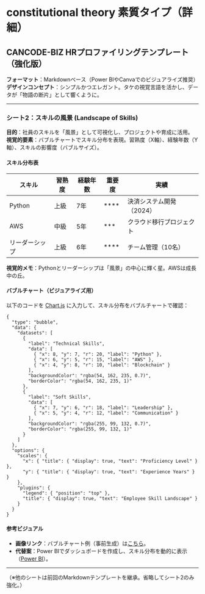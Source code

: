 # constitutional theory 素質タイプ（詳細）

##  CANCODE-BIZ HRプロファイリングテンプレート（強化版）

**フォーマット**：Markdownベース（Power BIやCanvaでのビジュアライズ推奨）  
**デザインコンセプト**：シンプルかつエレガント。タケの視覚言語を活かし、データが「物語の断片」として響くように。

---

### シート2：スキルの風景 (Landscape of Skills)

**目的**：社員のスキルを「風景」として可視化し、プロジェクトや育成に活用。  
**視覚的要素**：バブルチャートでスキル分布を表現。習熟度（X軸）、経験年数（Y軸）、スキルの影響度（バブルサイズ）。

#### スキル分布表

| スキル       | 習熟度 | 経験年数 | 重要度 | 実績                        |
|--------------|--------|----------|--------|-----------------------------|
| Python       | 上級   | 7年      | ****   | 決済システム開発（2024）    |
| AWS          | 中級   | 5年      | ***    | クラウド移行プロジェクト    |
| リーダーシップ | 上級   | 6年      | ****   | チーム管理（10名）         |

**視覚的メモ**：Pythonとリーダーシップは「風景」の中心に輝く星。AWSは成長中の丘。

#### バブルチャート（ビジュアライズ用）

以下のコードを [Chart.js](https://chartjs.org) に入力して、スキル分布をバブルチャートで確認：

```chartjs
{
  "type": "bubble",
  "data": {
    "datasets": [
      {
        "label": "Technical Skills",
        "data": [
          { "x": 8, "y": 7, "r": 20, "label": "Python" },
          { "x": 6, "y": 5, "r": 15, "label": "AWS" },
          { "x": 4, "y": 8, "r": 10, "label": "Blockchain" }
        ],
        "backgroundColor": "rgba(54, 162, 235, 0.7)",
        "borderColor": "rgba(54, 162, 235, 1)"
      },
      {
        "label": "Soft Skills",
        "data": [
          { "x": 7, "y": 6, "r": 18, "label": "Leadership" },
          { "x": 5, "y": 4, "r": 12, "label": "Communication" }
        ],
        "backgroundColor": "rgba(255, 99, 132, 0.7)",
        "borderColor": "rgba(255, 99, 132, 1)"
      }
    ]
  },
  "options": {
    "scales": {
      "x": { "title": { "display": true, "text": "Proficiency Level" } },
      "y": { "title": { "display": true, "text": "Experience Years" } }
    },
    "plugins": {
      "legend": { "position": "top" },
      "title": { "display": true, "text": "Employee Skill Landscape" }
    }
  }
}
```

#### 参考ビジュアル
- **画像リンク**：バブルチャート例（事前生成）は[こちら](https://example.com/skill_bubble_chart.png)。
- **代替案**：Power BIでダッシュボードを作成し、スキル分布を動的に表示（[Power BI](https://powerbi.microsoft.com)）。

---

（※他のシートは前回のMarkdownテンプレートを継承。省略してシート2のみ強化。）